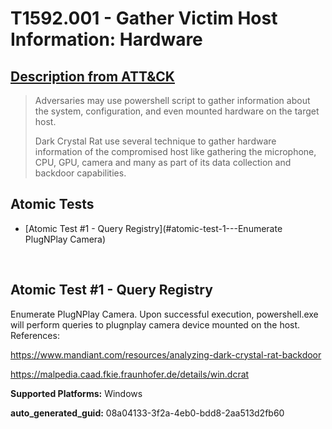 # T1592.001 - Gather Victim Host Information: Hardware
## [Description from ATT&CK](https://attack.mitre.org/techniques/T1592/001/)
<blockquote>Adversaries may use powershell script to gather information about the system, configuration, and even mounted hardware on the target host.

  Dark Crystal Rat use several technique to gather hardware information of the compromised host like gathering the microphone, CPU, GPU, camera and many as part of its data collection and backdoor capabilities.
</blockquote>

## Atomic Tests

- [Atomic Test #1 - Query Registry](#atomic-test-1---Enumerate PlugNPlay Camera)


<br/>

## Atomic Test #1 - Query Registry
Enumerate PlugNPlay Camera.
Upon successful execution, powershell.exe will perform queries to plugnplay camera device mounted on the host. 
References:

https://www.mandiant.com/resources/analyzing-dark-crystal-rat-backdoor

https://malpedia.caad.fkie.fraunhofer.de/details/win.dcrat

**Supported Platforms:** Windows

**auto_generated_guid:** 08a04133-3f2a-4eb0-bdd8-2aa513d2fb60
